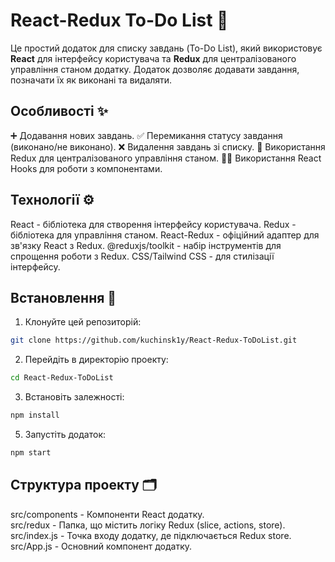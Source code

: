 # React-Redux To-Do List 📝
Це простий додаток для списку завдань (To-Do List), який використовує **React** для інтерфейсу користувача та **Redux** для централізованого управління станом додатку. Додаток дозволяє додавати завдання, позначати їх як виконані та видаляти.

## Особливості ✨
➕ Додавання нових завдань.
✅ Перемикання статусу завдання (виконано/не виконано).
❌ Видалення завдань зі списку.
🔄 Використання Redux для централізованого управління станом.
🧑‍💻 Використання React Hooks для роботи з компонентами.

## Технології ⚙️
React - бібліотека для створення інтерфейсу користувача.
Redux - бібліотека для управління станом.
React-Redux - офіційний адаптер для зв'язку React з Redux.
@reduxjs/toolkit - набір інструментів для спрощення роботи з Redux.
CSS/Tailwind CSS - для стилізації інтерфейсу.

## Встановлення 🚀
1. Клонуйте цей репозиторій:
   
```bash
git clone https://github.com/kuchinsk1y/React-Redux-ToDoList.git
```

2. Перейдіть в директорію проекту:
   
```bash
cd React-Redux-ToDoList
```

3. Встановіть залежності:
   
```bash
npm install
```

5. Запустіть додаток:
   
```bash
npm start
```

## Структура проекту 🗂️

src/components - Компоненти React додатку. <br>
src/redux - Папка, що містить логіку Redux (slice, actions, store). <br>
src/index.js - Точка входу додатку, де підключається Redux store. <br>
src/App.js - Основний компонент додатку.
